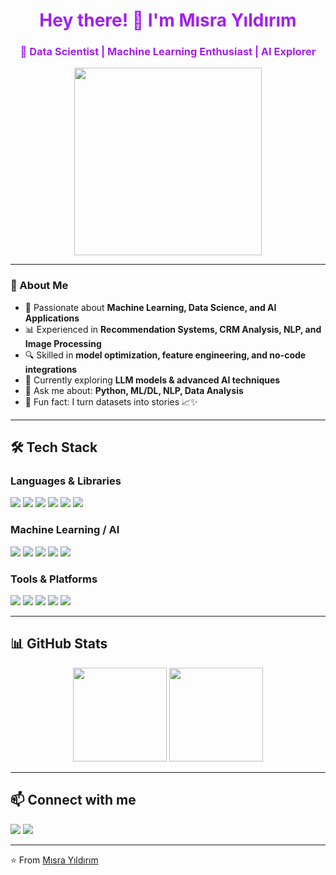 <h1 align="center" style="color: #A020F0;">Hey there! 👋 I'm Mısra Yıldırım</h1>
<h3 align="center" style="color: #A020F0;">🚀 Data Scientist | Machine Learning Enthusiast | AI Explorer</h3>

<p align="center">
  <img src="https://media.giphy.com/media/YnS7j9pwnECXLMrI4t/giphy.gif" width="300">
</p>

---

### 🌟 About Me  
- 🎯 Passionate about **Machine Learning, Data Science, and AI Applications**  
- 📊 Experienced in **Recommendation Systems, CRM Analysis, NLP, and Image Processing**  
- 🔍 Skilled in **model optimization, feature engineering, and no-code integrations**  
- 🌱 Currently exploring **LLM models & advanced AI techniques**  
- 💬 Ask me about: **Python, ML/DL, NLP, Data Analysis**  
- 🎨 Fun fact: I turn datasets into stories 📈✨  

---

## 🛠️ Tech Stack  

### **Languages & Libraries**
<p>
  <img src="https://img.shields.io/badge/Python-3776AB?style=for-the-badge&logo=python&logoColor=white"/>
  <img src="https://img.shields.io/badge/Pandas-150458?style=for-the-badge&logo=pandas&logoColor=white"/>
  <img src="https://img.shields.io/badge/NumPy-013243?style=for-the-badge&logo=numpy&logoColor=white"/>
  <img src="https://img.shields.io/badge/Scikit--learn-F7931E?style=for-the-badge&logo=scikitlearn&logoColor=white"/>
  <img src="https://img.shields.io/badge/Matplotlib-005571?style=for-the-badge"/>
  <img src="https://img.shields.io/badge/Seaborn-4C8CBF?style=for-the-badge"/>
</p>

### **Machine Learning / AI**
<p>
  <img src="https://img.shields.io/badge/TensorFlow-FF6F00?style=for-the-badge&logo=tensorflow&logoColor=white"/>
  <img src="https://img.shields.io/badge/PyTorch-EE4C2C?style=for-the-badge&logo=pytorch&logoColor=white"/>
  <img src="https://img.shields.io/badge/XGBoost-FF6600?style=for-the-badge"/>
  <img src="https://img.shields.io/badge/CatBoost-FFCC00?style=for-the-badge"/>
  <img src="https://img.shields.io/badge/Transformers-FFD700?style=for-the-badge&logo=huggingface&logoColor=black"/>
</p>

### **Tools & Platforms**
<p>
  <img src="https://img.shields.io/badge/Streamlit-FF4B4B?style=for-the-badge&logo=streamlit&logoColor=white"/>
  <img src="https://img.shields.io/badge/Airtable-18BFFF?style=for-the-badge&logo=airtable&logoColor=white"/>
  <img src="https://img.shields.io/badge/Make.com-2F2E41?style=for-the-badge"/>
  <img src="https://img.shields.io/badge/Landbot-FF7F50?style=for-the-badge"/>
  <img src="https://img.shields.io/badge/Git-F05032?style=for-the-badge&logo=git&logoColor=white"/>
</p>

---

## 📊 GitHub Stats  
<p align="center">
  <img src="https://github-readme-stats.vercel.app/api?username=misrayildirim&show_icons=true&theme=tokyonight" height="150"/>
  <img src="https://github-readme-streak-stats.herokuapp.com/?user=misrayildirim&theme=tokyonight" height="150"/>
</p>

---

## 📫 Connect with me  
<p>
  <a href="https://www.linkedin.com/in/misrayildirim/"><img src="https://img.shields.io/badge/LinkedIn-%230077B5.svg?style=for-the-badge&logo=linkedin&logoColor=white"/></a>
  <a href="mailto:misrayildirim@example.com"><img src="https://img.shields.io/badge/Email-%23D14836.svg?style=for-the-badge&logo=gmail&logoColor=white"/></a>
</p>

---
⭐️ From [Mısra Yıldırım](https://github.com/misrayildirim)
